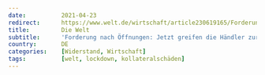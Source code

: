```yaml
---
date:          2021-04-23
redirect:      https://www.welt.de/wirtschaft/article230619165/Forderung-nach-Oeffnungen-Jetzt-greifen-die-Haendler-zur-ultima-ratio.html
title:         Die Welt
subtitle:      'Forderung nach Öffnungen: Jetzt greifen die Händler zur „ultima ratio“'
country:       DE
categories:    [Widerstand, Wirtschaft]
tags:          [welt, lockdown, kollateralschäden]
---
```

